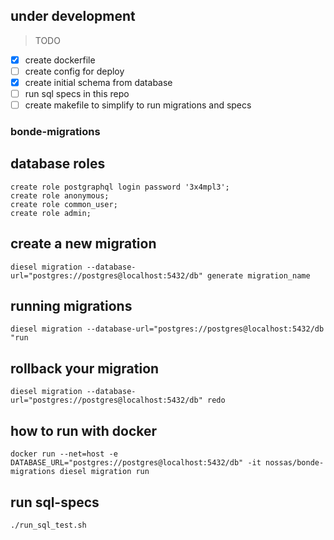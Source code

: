 ## under development

> TODO

- [x] create dockerfile
- [ ] create config for deploy
- [x] create initial schema from database
- [ ] run sql specs in this repo
- [ ] create makefile to simplify to run migrations and specs

### bonde-migrations

## database roles

```
create role postgraphql login password '3x4mpl3';
create role anonymous;
create role common_user;
create role admin;
```

## create a new migration

`diesel migration --database-url="postgres://postgres@localhost:5432/db" generate migration_name`


## running migrations

`diesel migration --database-url="postgres://postgres@localhost:5432/db "run`


## rollback your migration

`diesel migration --database-url="postgres://postgres@localhost:5432/db" redo`


## how to run with docker

`docker run --net=host -e DATABASE_URL="postgres://postgres@localhost:5432/db" -it nossas/bonde-migrations diesel migration run`

## run sql-specs
`./run_sql_test.sh`
